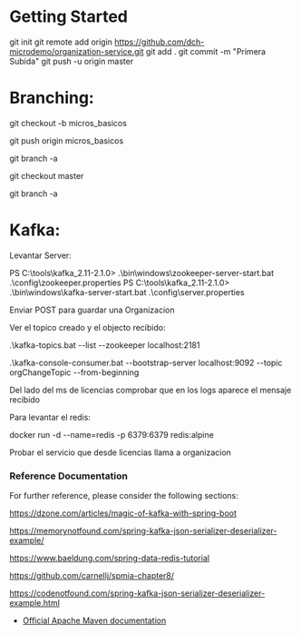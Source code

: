 # Getting Started
git init
git remote add origin https://github.com/dch-microdemo/organization-service.git
git add .
git commit -m "Primera Subida"
git push -u origin master

# Branching:

git checkout -b micros_basicos

git push origin micros_basicos

git branch -a

git checkout master

git branch -a

# Kafka:

Levantar Server:

PS C:\tools\kafka_2.11-2.1.0> .\bin\windows\zookeeper-server-start.bat .\config\zookeeper.properties 
PS C:\tools\kafka_2.11-2.1.0> .\bin\windows\kafka-server-start.bat .\config\server.properties 

Enviar POST para guardar una Organizacion

Ver el topico creado y el objecto recibido:

.\kafka-topics.bat --list --zookeeper localhost:2181

.\kafka-console-consumer.bat --bootstrap-server localhost:9092 --topic orgChangeTopic --from-beginning

Del lado del ms de licencias comprobar que en los logs aparece el mensaje recibido

Para levantar el redis:

docker run -d --name=redis -p 6379:6379 redis:alpine

Probar el servicio que desde licencias llama a organizacion


### Reference Documentation
For further reference, please consider the following sections:

https://dzone.com/articles/magic-of-kafka-with-spring-boot

https://memorynotfound.com/spring-kafka-json-serializer-deserializer-example/

https://www.baeldung.com/spring-data-redis-tutorial

https://github.com/carnellj/spmia-chapter8/

https://codenotfound.com/spring-kafka-json-serializer-deserializer-example.html

* [Official Apache Maven documentation](https://maven.apache.org/guides/index.html)


